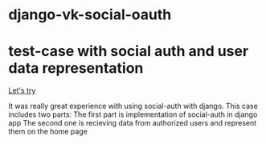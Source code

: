 # django-vk-social-oauth
<h1>test-case with social auth and user data representation</h1>
<a href="https://vkoauth.pythonanywhere.com/">Let's try</a>

It was really great experience with using social-auth with django.
This case includes two parts:
  The first part is implementation of social-auth in django app
  The second one is recieving data from authorized users and represent them on the home page
